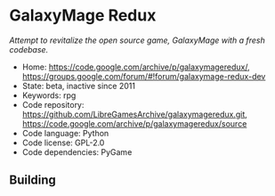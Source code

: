 # GalaxyMage Redux

_Attempt to revitalize the open source game, GalaxyMage with a fresh codebase._

- Home: https://code.google.com/archive/p/galaxymageredux/, https://groups.google.com/forum/#!forum/galaxymage-redux-dev
- State: beta, inactive since 2011
- Keywords: rpg
- Code repository: https://github.com/LibreGamesArchive/galaxymageredux.git, https://code.google.com/archive/p/galaxymageredux/source
- Code language: Python
- Code license: GPL-2.0
- Code dependencies: PyGame

## Building

